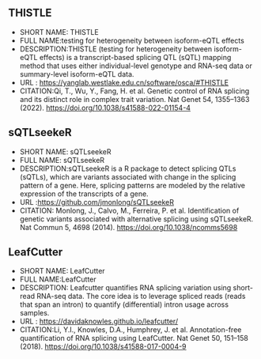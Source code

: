 
## THISTLE 
- SHORT NAME: THISTLE
- FULL NAME:testing for heterogeneity between isoform-eQTL effects
- DESCRIPTION:THISTLE (testing for heterogeneity between isoform-eQTL effects) is a transcript-based splicing QTL (sQTL) mapping method that uses either individual-level genotype and RNA-seq data or summary-level isoform-eQTL data.
- URL : https://yanglab.westlake.edu.cn/software/osca/#THISTLE
- CITATION:Qi, T., Wu, Y., Fang, H. et al. Genetic control of RNA splicing and its distinct role in complex trait variation. Nat Genet 54, 1355–1363 (2022). https://doi.org/10.1038/s41588-022-01154-4

## sQTLseekeR
- SHORT NAME: sQTLseekeR
- FULL NAME: sQTLseekeR
- DESCRIPTION:sQTLseekeR is a R package to detect splicing QTLs (sQTLs), which are variants associated with change in the splicing pattern of a gene. Here, splicing patterns are modeled by the relative expression of the transcripts of a gene.
- URL :https://github.com/jmonlong/sQTLseekeR
- CITATION: Monlong, J., Calvo, M., Ferreira, P. et al. Identification of genetic variants associated with alternative splicing using sQTLseekeR. Nat Commun 5, 4698 (2014). https://doi.org/10.1038/ncomms5698

## LeafCutter
- SHORT NAME: LeafCutter
- FULL NAME:LeafCutter
- DESCRIPTION: Leafcutter quantifies RNA splicing variation using short-read RNA-seq data. The core idea is to leverage spliced reads (reads that span an intron) to quantify (differential) intron usage across samples.
- URL : https://davidaknowles.github.io/leafcutter/
- CITATION:Li, Y.I., Knowles, D.A., Humphrey, J. et al. Annotation-free quantification of RNA splicing using LeafCutter. Nat Genet 50, 151–158 (2018). https://doi.org/10.1038/s41588-017-0004-9
